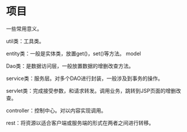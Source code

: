 # 项目

一些常用意义。

util类：工具类。

entity类：一般是实体类，放置get()，set()等方法。 model

Dao类：是数据访问层，一般放置数据的增删改查方法。

service类：服务层。对多个DAO进行封装，一般涉及到事务的操作。

servlet类：完成接受参数，和请求转发。调用业务，跳转到JSP页面的增删改查。

controller：控制中心。对以内容实现调用。

rest：将资源以适合客户端或服务端的形式在两者之间进行转移。